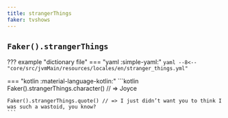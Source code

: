```yaml
---
title: strangerThings
faker: tvshows
---
```


## `Faker().strangerThings`

??? example "dictionary file"
    === "yaml :simple-yaml:"
        ```yaml
        --8<-- "core/src/jvmMain/resources/locales/en/stranger_things.yml"
        ```

=== "kotlin :material-language-kotlin:"
    ```kotlin
    Faker().strangerThings.character() // => Joyce

    Faker().strangerThings.quote() // => I just didn’t want you to think I was such a wastoid, you know?
    ```
